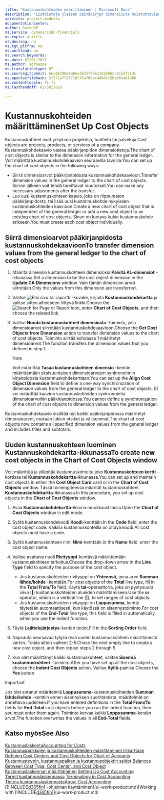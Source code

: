 ```yaml
---
title: "Kustannuskohteiden määrittäminen | Microsoft Docs"
description: "Lisätietoja yleisen päiväkirjan dimensioita muistuttavien kustannuskohteiden määrittämisestä"
services: project-madeira
documentationcenter: 
author: SorenGP
ms.service: dynamics365-financials
ms.topic: article
ms.devlang: na
ms.tgt_pltfrm: na
ms.workload: na
ms.search.keywords: 
ms.date: 07/01/2017
ms.author: sgroespe
ms.translationtype: HT
ms.sourcegitcommit: bec0619be0a65e3625759e13d2866ac615d7513c
ms.openlocfilehash: 3f371a772f710576a70bac4808b15be091a61d66
ms.contentlocale: fi-fi
ms.lasthandoff: 01/30/2018

---
```

# <a name="set-up-cost-objects"></a><span data-ttu-id="38b76-103">Kustannuskohteiden määrittäminen</span><span class="sxs-lookup"><span data-stu-id="38b76-103">Set Up Cost Objects</span></span>
<span data-ttu-id="38b76-104">Kustannuskohteet ovat yrityksen projekteja, tuotteita tai palveluja.</span><span class="sxs-lookup"><span data-stu-id="38b76-104">Cost objects are projects, products, or services of a company.</span></span> <span data-ttu-id="38b76-105">Kustannuskohdekaavio vastaa pääkirjanpidon dimensiotietoja.</span><span class="sxs-lookup"><span data-stu-id="38b76-105">The chart of cost objects is similar to the dimension information for the general ledger.</span></span> <span data-ttu-id="38b76-106">Voit määrittää kustannuskohdekaavion seuraavilla tavoilla:</span><span class="sxs-lookup"><span data-stu-id="38b76-106">You can set up the chart of cost objects in the following ways:</span></span>  

* <span data-ttu-id="38b76-107">Siirrä dimensioarvot pääkirjanpidosta kustannuskohdekaavioon.</span><span class="sxs-lookup"><span data-stu-id="38b76-107">Transfer dimension values in the general ledger to the chart of cost objects.</span></span> <span data-ttu-id="38b76-108">Siirron jälkeen voit tehdä tarvittavat muutokset.</span><span class="sxs-lookup"><span data-stu-id="38b76-108">You can make any necessary adjustments after the transfer.</span></span>  
* <span data-ttu-id="38b76-109">Luo uusi kustannuskohteen kaavio, joka on riippumaton pääkirjanpidosta, tai lisää uusi kustannuskohde nykyiseen kustannuskohteiden kaavioon.</span><span class="sxs-lookup"><span data-stu-id="38b76-109">Create a new chart of cost object that is independent of the general ledger or add a new cost object to an existing chart of cost objects.</span></span> <span data-ttu-id="38b76-110">Sinun on luotava kukin kustannuskohde erikseen.</span><span class="sxs-lookup"><span data-stu-id="38b76-110">You must create each cost object individually.</span></span>  

## <a name="to-transfer-dimension-values-from-the-general-ledger-to-the-chart-of-cost-objects"></a><span data-ttu-id="38b76-111">Siirrä dimensioarvot pääkirjanpidosta kustannuskohdekaavioon</span><span class="sxs-lookup"><span data-stu-id="38b76-111">To transfer dimension values from the general ledger to the chart of cost objects</span></span>  
1.  <span data-ttu-id="38b76-112">Määritä dimensio kustannuskohteen dimensioksi **Päivitä KL-dimensiot** -ikkunassa.</span><span class="sxs-lookup"><span data-stu-id="38b76-112">Set a dimension to be the cost object dimension in the **Update CA Dimensions** window.</span></span> <span data-ttu-id="38b76-113">Vain tämän dimension arvot siirretään.</span><span class="sxs-lookup"><span data-stu-id="38b76-113">Only the values from this dimension are transferred.</span></span>  
2.  <span data-ttu-id="38b76-114">Valitse ![Etsi sivu tai raportti](media/ui-search/search_small.png "Etsi sivu tai raportti -kuvake") -kuvake, kirjoita **Kustannuskohdekartta** ja valitse sitten aiheeseen liittyvä linkki.</span><span class="sxs-lookup"><span data-stu-id="38b76-114">Choose the ![Search for Page or Report](media/ui-search/search_small.png "Search for Page or Report icon") icon, enter **Chart of Cost Objects**, and then choose the related link.</span></span>  
3.  <span data-ttu-id="38b76-115">Valitse **Nouda kustannuskohteet dimensiosta** -toiminto, jolla dimensioarvot siirretään kustannuskohdekaavioon.</span><span class="sxs-lookup"><span data-stu-id="38b76-115">Choose the **Get Cost Objects from Dimension** action to transfer dimension values to the chart of cost objects.</span></span> <span data-ttu-id="38b76-116">Toiminto siirtää kohdassa 1 määritetyt dimensioarvot.</span><span class="sxs-lookup"><span data-stu-id="38b76-116">The function transfers the dimension values that you defined in step 1.</span></span>  

    > [!NOTE]  
    >  <span data-ttu-id="38b76-117">Voit määrittää **Tasaa kustannuskohteen dimensio** -kentän määrittämään yksisuuntaisen dimensioarvojen synkronoinnin kirjanpidosta kustannuskohdekarttaan.</span><span class="sxs-lookup"><span data-stu-id="38b76-117">You can set up the **Align Cost Object Dimension**  field to define a one-way synchronization of dimension values from the general ledger to the chart of cost objects.</span></span> <span data-ttu-id="38b76-118">Et voi määrittää kaavion kustannuskohteiden synkronointia dimensioarvoihin pääkirjanpidossa.</span><span class="sxs-lookup"><span data-stu-id="38b76-118">You cannot define a synchronization of the chart of cost objects to dimension values from the general ledger.</span></span>  

<span data-ttu-id="38b76-119">Kustannuskohdekaavio sisältää nyt kaikki pääkirjanpidossa määritetyt dimensioarvot, mukaan lukien otsikot ja välisummat.</span><span class="sxs-lookup"><span data-stu-id="38b76-119">The chart of cost objects now contains all specified dimension values from the general ledger and includes titles and subtotals.</span></span>  

## <a name="to-create-new-cost-objects-in-the-chart-of-cost-objects-window"></a><span data-ttu-id="38b76-120">Uuden kustannuskohteen luominen Kustannuskohdekartta-ikkunassa</span><span class="sxs-lookup"><span data-stu-id="38b76-120">To create new cost objects in the Chart of Cost Objects window</span></span>  
<span data-ttu-id="38b76-121">Voit määrittää ja ylläpitää kustannuskohteita joko **Kustannuskohteen kortti** -kortissa tai **Kustannuskohdekartta**-ikkunassa.</span><span class="sxs-lookup"><span data-stu-id="38b76-121">You can set up and maintain cost objects in either the **Cost Object Card** card or in the **Chart of Cost Objects** window.</span></span> <span data-ttu-id="38b76-122">Tässä toimenpiteessä määrität kustannuskohteet **Kustannuskohdekartta**-ikkunassa.</span><span class="sxs-lookup"><span data-stu-id="38b76-122">In this procedure, you set up cost objects in the **Chart of Cost Objects** window.</span></span>  

1.  <span data-ttu-id="38b76-123">Avaa **Kustannuskohdekartta**-ikkuna muokkaustilassa.</span><span class="sxs-lookup"><span data-stu-id="38b76-123">Open the **Chart of Cost Objects** window in edit mode.</span></span>  
2.  <span data-ttu-id="38b76-124">Syötä kustannuskohdekoodi **Koodi**-kenttään.</span><span class="sxs-lookup"><span data-stu-id="38b76-124">In the **Code** field, enter the cost object code.</span></span> <span data-ttu-id="38b76-125">Kaikilla kustannuskohteilla on oltava koodi.</span><span class="sxs-lookup"><span data-stu-id="38b76-125">All cost objects must have a code.</span></span>  
3.  <span data-ttu-id="38b76-126">Syötä kustannuskohteen nimi **Nimi**-kenttään.</span><span class="sxs-lookup"><span data-stu-id="38b76-126">In the **Name** field, enter the cost object name.</span></span>  
4.  <span data-ttu-id="38b76-127">Valitse avattava nuoli **Rivityyppi**-kentässä määrittämään kustannuskohteen tarkoitus.</span><span class="sxs-lookup"><span data-stu-id="38b76-127">Choose the drop-down arrow in the **Line Type** field to specify the purpose of the cost object.</span></span>  

    * <span data-ttu-id="38b76-128">Jos kustannuskohteiden rivityyppi on **Yhteensä**, anna arvo **Summan lähde/kohde** -kenttään.</span><span class="sxs-lookup"><span data-stu-id="38b76-128">For cost objects of the **Total** line type, fill in the **Total From/To** field.</span></span> <span data-ttu-id="38b76-129">Käytä **tai**-operaattoria, joka on pystysuora viiva (**&#124;**) kustannuskohteiden alueiden määrittämiseen.</span><span class="sxs-lookup"><span data-stu-id="38b76-129">Use the **or** operator, which is a vertical line (**&#124;**), to set ranges of cost objects.</span></span>  
    * <span data-ttu-id="38b76-130">Jos kustannuskohteiden rivityyppi on **Loppusumma**, kenttä täytetään automaattisesti, kun käytössä on sisennystoiminto.</span><span class="sxs-lookup"><span data-stu-id="38b76-130">For cost objects of the **End-Total** line type, this field is filled in automatically when you use  the indent function.</span></span>  
5.  <span data-ttu-id="38b76-131">Täytä **Lajittelujärjestys**-kentän tiedot.</span><span class="sxs-lookup"><span data-stu-id="38b76-131">Fill in the **Sorting Order** field.</span></span>  
6.  <span data-ttu-id="38b76-132">Napsauta seuraavaa tyhjää riviä uuden kustannuskohteen määrittämistä varten. Toista sitten vaiheet 2-5.</span><span class="sxs-lookup"><span data-stu-id="38b76-132">Chose the next empty line to create a new cost object, and then repeat steps 2 through 5.</span></span>  
7.  <span data-ttu-id="38b76-133">Kun olet määrittänyt kaikki kustannuskohteet, valitse **Sisennä kustannuskohteet** -toiminto.</span><span class="sxs-lookup"><span data-stu-id="38b76-133">After you have set up all the cost objects, choose the **Indent Cost Objects** action.</span></span> <span data-ttu-id="38b76-134">Valitse **Kyllä**-painike.</span><span class="sxs-lookup"><span data-stu-id="38b76-134">Choose the **Yes** button.</span></span>  

> [!IMPORTANT]  
>  <span data-ttu-id="38b76-135">Jos olet antanut määritelmiä **Loppusumma**-kustannuskohteiden **Summan lähde/kohde** -kenttiin ennen sisennyksen suorittamista, määritelmät on annettava uudelleen.</span><span class="sxs-lookup"><span data-stu-id="38b76-135">If you have entered definitions in the **Total From/To** fields for **End-Total** cost objects before you run the indent function, then you must enter them again.</span></span> <span data-ttu-id="38b76-136">Toiminto korvaa kaikki **Loppusumma**-kentän arvot.</span><span class="sxs-lookup"><span data-stu-id="38b76-136">The function overwrites the values in all **End-Total** fields.</span></span>  

## <a name="see-also"></a><span data-ttu-id="38b76-137">Katso myös</span><span class="sxs-lookup"><span data-stu-id="38b76-137">See Also</span></span>  
[<span data-ttu-id="38b76-138">Kustannuslaskenta</span><span class="sxs-lookup"><span data-stu-id="38b76-138">Accounting for Costs</span></span>](finance-manage-cost-accounting.md)  
<span data-ttu-id="38b76-139">[Kustannuspaikkojen ja kustannuskohteiden määrittäminen tilikarttaan](finance-defining-cost-centers-and-cost-objects-for-chart-of-accounts.md) </span><span class="sxs-lookup"><span data-stu-id="38b76-139">[Defining Cost Centers and Cost Objects for Chart of Accounts](finance-defining-cost-centers-and-cost-objects-for-chart-of-accounts.md) </span></span>  
<span data-ttu-id="38b76-140">[Kustannustyypin, kustannuspaikan ja kustannusobjektin saldot](finance-balances-between-cost-type-cost-center-and-cost-object.md) </span><span class="sxs-lookup"><span data-stu-id="38b76-140">[Balances Between Cost Type, Cost Center, and Cost Object](finance-balances-between-cost-type-cost-center-and-cost-object.md) </span></span>  
<span data-ttu-id="38b76-141">[Kustannuslaskennan määrittäminen](finance-set-up-cost-accounting.md) </span><span class="sxs-lookup"><span data-stu-id="38b76-141">[Setting Up Cost Accounting](finance-set-up-cost-accounting.md) </span></span>  
<span data-ttu-id="38b76-142">[Termit kustannuslaskennassa](finance-terminology-in-cost-accounting.md) </span><span class="sxs-lookup"><span data-stu-id="38b76-142">[Terminology in Cost Accounting](finance-terminology-in-cost-accounting.md) </span></span>  
[<span data-ttu-id="38b76-143">Tietoja kustannuslaskennasta</span><span class="sxs-lookup"><span data-stu-id="38b76-143">About Cost Accounting</span></span>](finance-about-cost-accounting.md)  
<span data-ttu-id="38b76-144">[[!INCLUDE[d365fin](includes/d365fin_md.md)] -ohjelman käyttäminen](ui-work-product.md)</span><span class="sxs-lookup"><span data-stu-id="38b76-144">[Working with [!INCLUDE[d365fin](includes/d365fin_md.md)]](ui-work-product.md)</span></span>

